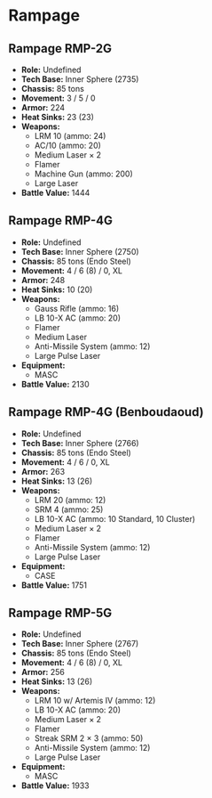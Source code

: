 # Rampage
## Rampage RMP-2G
- **Role:** Undefined
- **Tech Base:** Inner Sphere (2735)
- **Chassis:** 85 tons
- **Movement:** 3 / 5 / 0
- **Armor:** 224
- **Heat Sinks:** 23 (23)
- **Weapons:**
  - LRM 10 (ammo: 24)
  - AC/10 (ammo: 20)
  - Medium Laser × 2
  - Flamer
  - Machine Gun (ammo: 200)
  - Large Laser
- **Battle Value:** 1444

## Rampage RMP-4G
- **Role:** Undefined
- **Tech Base:** Inner Sphere (2750)
- **Chassis:** 85 tons (Endo Steel)
- **Movement:** 4 / 6 (8) / 0, XL
- **Armor:** 248
- **Heat Sinks:** 10 (20)
- **Weapons:**
  - Gauss Rifle (ammo: 16)
  - LB 10-X AC (ammo: 20)
  - Flamer
  - Medium Laser
  - Anti-Missile System (ammo: 12)
  - Large Pulse Laser
- **Equipment:**
  - MASC
- **Battle Value:** 2130

## Rampage RMP-4G (Benboudaoud)
- **Role:** Undefined
- **Tech Base:** Inner Sphere (2766)
- **Chassis:** 85 tons (Endo Steel)
- **Movement:** 4 / 6 / 0, XL
- **Armor:** 263
- **Heat Sinks:** 13 (26)
- **Weapons:**
  - LRM 20 (ammo: 12)
  - SRM 4 (ammo: 25)
  - LB 10-X AC (ammo: 10 Standard, 10 Cluster)
  - Medium Laser × 2
  - Flamer
  - Anti-Missile System (ammo: 12)
  - Large Pulse Laser
- **Equipment:**
  - CASE
- **Battle Value:** 1751

## Rampage RMP-5G
- **Role:** Undefined
- **Tech Base:** Inner Sphere (2767)
- **Chassis:** 85 tons (Endo Steel)
- **Movement:** 4 / 6 (8) / 0, XL
- **Armor:** 256
- **Heat Sinks:** 13 (26)
- **Weapons:**
  - LRM 10 w/ Artemis IV (ammo: 12)
  - LB 10-X AC (ammo: 20)
  - Medium Laser × 2
  - Flamer
  - Streak SRM 2 × 3 (ammo: 50)
  - Anti-Missile System (ammo: 12)
  - Large Pulse Laser
- **Equipment:**
  - MASC
- **Battle Value:** 1933

